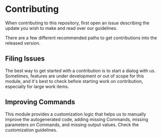 # Contributing

When contributing to this repository, first open an issue describing the update you wish to make and read over our guidelines.

There are a few different recommended paths to get contributions into the released version.

## Filing Issues

The best way to get started with a contribution is to start a dialog with us. Sometimes, features are under development or out of scope for this module, and it's best to check before starting work on contribution, especially for large work items.

## Improving Commands

This module provides a customization logic that helps us to manually improve the autogenerated code, adding missing Commands, missing parameters on Commands, and missing output values. Check the customization guidelines.
